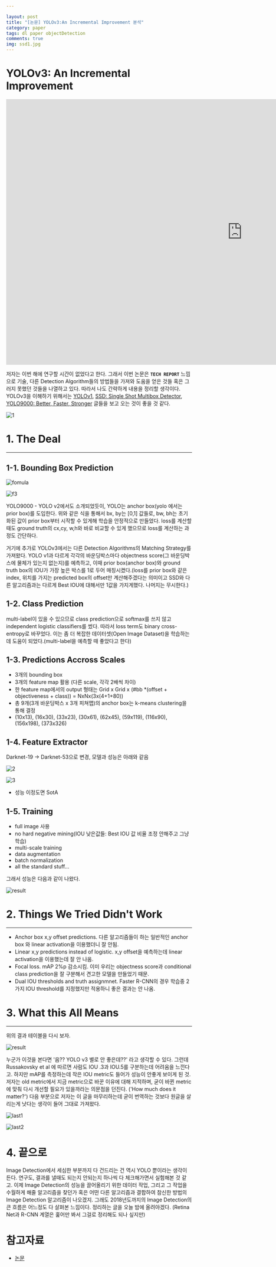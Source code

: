 ```yaml
---

layout: post
title: "[논문] YOLOv3:An Incremental Improvement 분석"
category: paper
tags: dl paper objectDetection
comments: true
img: ssd1.jpg
---
```



# YOLOv3: An Incremental Improvement


<iframe width="1280" height="720" src="https://www.youtube.com/embed/MPU2HistivI" frameborder="0" allow="accelerometer; autoplay; encrypted-media; gyroscope; picture-in-picture" allowfullscreen></iframe>


저자는 이번 해에 연구할 시간이 없었다고 한다. 그래서 이번 논문은 **`TECH REPORT`** 느낌으로 기술, 다른 Detection Algorithm들의 방법들을 가져와 도움을 얻은 것들 혹은 그러지 못했던 것들을 나열하고 있다. 따라서 나도 간략하게 내용을 정리할 생각이다. YOLOv3을 이해하기 위해서는 [YOLOv1](https://taeu.github.io/paper/deeplearning-paper-yolo1-01/),   [SSD: Single Shot Multibox Detector](https://taeu.github.io/paper/deeplearning-paper-ssd/),   [YOLO9000: Better, Faster, Stronger](https://taeu.github.io/paper/deeplearning-paper-yolov2/) 글들을 보고 오는 것이 좋을 것 같다.

![1](https://user-images.githubusercontent.com/24144491/48928079-f4356f00-ef1e-11e8-890e-f9177c9d0f37.png)


# 1. The Deal
---

## 1-1. Bounding Box Prediction

![fomula](https://user-images.githubusercontent.com/24144491/48928083-f4ce0580-ef1e-11e8-83d8-ca7879e75beb.JPG)

![f3](https://user-images.githubusercontent.com/24144491/48928082-f4ce0580-ef1e-11e8-8044-a8f925f88a65.JPG)

YOLO9000 - YOLO v2에서도 소개되었듯이, YOLO는 anchor box(yolo 에서는 prior box)를 도입한다. 위와 같은 식을 통해서 bx, by는 [0,1] 값들로, bw, bh는 초기화된 값이 prior box부터 시작할 수 있게해 학습을 안정적으로 만들었다. loss를 계산할때도 ground truth의 cx,cy, w,h와 바로 비교할 수 있게 했으므로 loss를 계산하는 과정도 간단하다.

거기에 추가로 YOLOv3에서는 다른 Detection Algorithms의 Matching Strategy를 가져왔다. YOLO v1과 다르게 각각의 바운딩박스마다 objectness score(그 바운딩박스에 물체가 있는지 없는지)를 예측하고, 이때 prior box(anchor box)와 ground truth box의 IOU가 가장 높은 박스를 1로 두어 매칭시켰다.(loss를 prior box와 같은 index, 위치를 가지는 predicted box의 offset만 계산해주겠다는 의미이고 SSD와 다른 알고리즘과는 다르게 Best IOU에 대해서만 1값을 가지게했다. 나머지는 무시한다.)

## 1-2. Class Prediction

multi-label이 있을 수 있으므로 class prediction으로 softmax를 쓰지 않고 independent logistic classifiers를 썼다. 따라서 loss term도 binary cross-entropy로 바꾸었다. 이는 좀 더 복잡한 데이터셋(Open Image Dataset)을 학습하는데 도움이 되었다.(multi-label을 예측할 때 좋았다고 한다)

## 1-3. Predictions Accross Scales

- 3개의 bounding box
- 3개의 feature map 활용 (다른 scale, 각각 2배씩 차이)
- 한 feature map에서의 output 형태는 Grid x Grid x (#bb *(offset + objectiveness + class)) = NxNx(3x(4+1+80))
- 총 9개(3개 바운딩박스 x 3개 피쳐맵)의 anchor box는 k-means clustering을 통해 결정
- (10x13), (16x30), (33x23), (30x61), (62x45), (59x119), (116x90), (156x198), (373x326)


## 1-4. Feature Extractor

Darknet-19 -> Darknet-53으로 변경, 모델과 성능은 아래와 같음

![2](https://user-images.githubusercontent.com/24144491/48928080-f4356f00-ef1e-11e8-9467-40dee0e31bf6.JPG)

![3](https://user-images.githubusercontent.com/24144491/48928081-f4356f00-ef1e-11e8-9eb2-9cf92f9be147.JPG)

- 성능 이정도면 SotA

## 1-5. Training

- full image 사용
- no hard negative mining(IOU 낮은값들: Best IOU 값 비율 조정 안해주고 그냥 학습)
- multi-scale training
- data augmentation
- batch normalization
- all the standard stuff...

그래서 성능은 다음과 같이 나왔다.

![result](https://user-images.githubusercontent.com/24144491/48928089-f5ff3280-ef1e-11e8-8d37-1d8846353f74.JPG)


# 2. Things We Tried Didn't Work
---

- Anchor box x,y offset predictions. 다른 알고리즘들이 하는 일반적인 anchor box 와 linear activation을 이용했더니 잘 안됨.
- Linear x,y predictions instead of logistic. x,y offset을 예측하는데 linear activation을 이용했는데 잘 안 나옴.
- Focal loss. mAP 2%p 감소시킴. 이미 우리는 objectness score과 conditional class prediction을 잘 구분해서 견고한 모델을 만들었기 때문.
- Dual IOU thresholds and truth assignmnet. Faster R-CNN의 경우 학습중 2가지 IOU threshold를 지정했지만 적용하니 좋은 결과는 안 나옴.


# 3. What this All Means
---

위의 결과 테이블을 다시 보자.

![result](https://user-images.githubusercontent.com/24144491/48928089-f5ff3280-ef1e-11e8-8d37-1d8846353f74.JPG)


누군가 이것을 본다면 '음?? YOLO v3 별로 안 좋은데??' 라고 생각할 수 있다. 그런데 Russakovsky et al 에 따르면 사람도 IOU .3과 IOU.5를 구분하는데 어려움을 느낀다고. 하지만 mAP를 측정하는데 작은 IOU metric도 들어가 성능이 안좋게 보이게 된 것. 저자는 old metric에서 지금 metric으로 바꾼 이유에 대해 지적하며, 굳이 바뀐 metric에 맞춰 다시 개선할 필요가 있을까라는 의문점을 던진다. ('How much does it matter?') 다음 부분으로 저자는 이 글을 마무리하는데 굳이 번역하는 것보다 원글을 살리는게 낫다는 생각이 들어 그대로 가져왔다.

![last1](https://user-images.githubusercontent.com/24144491/48928085-f5669c00-ef1e-11e8-8b64-cd3157586ef5.JPG)

![last2](https://user-images.githubusercontent.com/24144491/48928088-f5669c00-ef1e-11e8-9d62-d8cbe92c1d30.JPG)


# 4. 끝으로

Image Detection에서 세심한 부분까지 다 건드리는 건 역시 YOLO 뿐이라는 생각이 든다. 연구도, 결과를 낼때도 되는지 안되는지 하나씩 다 체크해가면서 실험해본 것 같고. 이제 Image Detection의 성능을 끌어올리기 위한 데이터 작업, 그리고 그 작업을 수월하게 해줄 알고리즘을 찾던가 혹은 어떤 다른 알고리즘과 결합하여 참신한 방법의 Image Detection 알고리즘이 나오겠지. 그래도 2018년도까지의 Image Detection의 큰 흐름은 어느정도 다 살펴본 느낌이다. 정리하는 글을 오늘 밤에 올려야겠다. (Retina Net과 R-CNN 계열은 훑어만 봐서 그걸로 정리해도 되나 싶지만)


# 참고자료

- [논문](https://pjreddie.com/media/files/papers/YOLOv3.pdf)



